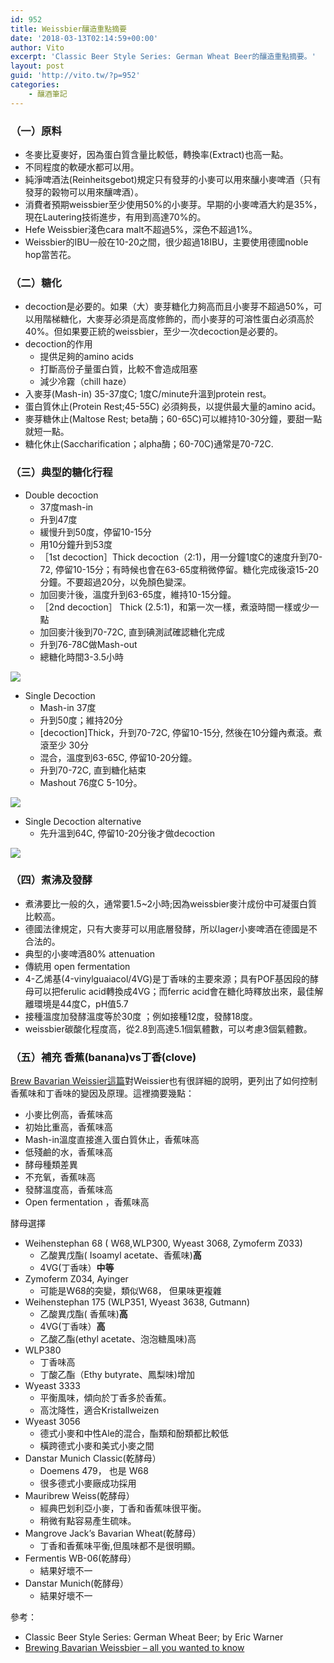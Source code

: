 ```yaml
---
id: 952
title: Weissbier釀造重點摘要
date: '2018-03-13T02:14:59+00:00'
author: Vito
excerpt: 'Classic Beer Style Series: German Wheat Beer的釀造重點摘要。'
layout: post
guid: 'http://vito.tw/?p=952'
categories:
    - 釀酒筆記
---
```


### （一）原料

- 冬麥比夏麥好，因為蛋白質含量比較低，轉換率(Extract)也高一點。
- 不同程度的軟硬水都可以用。
- 純淨啤酒法(Reinheitsgebot)規定只有發芽的小麥可以用來釀小麥啤酒（只有發芽的榖物可以用來釀啤酒）。
- 消費者預期weissbier至少使用50%的小麥芽。早期的小麥啤酒大約是35%，現在Lautering技術進步，有用到高達70%的。
- Hefe Weissbier淺色cara malt不超過5%，深色不超過1%。
- Weissbier的IBU一般在10-20之間，很少超過18IBU，主要使用德國noble hop當苦花。

### （二）糖化

- decoction是必要的。如果（大）麥芽糖化力夠高而且小麥芽不超過50%，可以用階梯糖化，大麥芽必須是高度修飾的，而小麥芽的可溶性蛋白必須高於40%。但如果要正統的weissbier，至少一次decoction是必要的。
- decoction的作用 
    - 提供足夠的amino acids
    - 打斷高份子量蛋白質，比較不會造成阻塞
    - 減少冷霧（chill haze）
- 入麥芽(Mash-in) 35-37度C; 1度C/minute升溫到protein rest。
- 蛋白質休止(Protein Rest;45-55C) 必須夠長，以提供最大量的amino acid。
- 麥芽糖休止(Maltose Rest; beta酶；60-65C)可以維持10-30分鐘，要甜一點就短一點。
- 糖化休止(Saccharification；alpha酶；60-70C)通常是70-72C.

### （三）典型的糖化行程

- Double decoction 
    - 37度mash-in
    - 升到47度
    - 緩慢升到50度，停留10-15分
    - 用10分鐘升到53度
    - ［1st decoction］Thick decoction（2:1)，用一分鐘1度C的速度升到70-72, 停留10-15分；有時候也會在63-65度稍微停留。糖化完成後滾15-20分鐘。不要超過20分，以免顏色變深。
    - 加回麥汁後，溫度升到63-65度，維持10-15分鐘。
    - ［2nd decoction］ Thick (2.5:1)，和第一次一樣，煮滾時間一樣或少一點
    - 加回麥汁後到70-72C, 直到碘測試確認糖化完成
    - 升到76-78C做Mash-out
    - 總糖化時間3-3.5小時


![](/wp-content/uploads/2018/03/double-decoction.jpg)
- Single Decoction 
    - Mash-in 37度
    - 升到50度；維持20分
    - \[decoction\]Thick，升到70-72C, 停留10-15分, 然後在10分鐘內煮滾。煮滾至少 30分
    - 混合，溫度到63-65C, 停留10-20分鐘。
    - 升到70-72C, 直到糖化結束
    - Mashout 76度C 5-10分。

![](/wp-content/uploads/2018/03/single-decoction.jpg)
- Single Decoction alternative 
    - 先升溫到64C, 停留10-20分後才做decoction

![](/wp-content/uploads/2018/03/sin-decoction-alternative.jpg)
### （四）煮沸及發酵

- 煮沸要比一般的久，通常要1.5~2小時;因為weissbier麥汁成份中可凝蛋白質比較高。
- 德國法律規定，只有大麥芽可以用底層發酵，所以lager小麥啤酒在德國是不合法的。
- 典型的小麥啤酒80% attenuation
- 傳統用 open fermentation
- 4-乙烯基(4-vinylguaiacol/4VG)是丁香味的主要來源；具有POF基因段的酵母可以把ferulic acid轉換成4VG；而ferric acid會在糖化時釋放出來，最佳解離環境是44度C，pH值5.7
- 接種溫度加發酵溫度等於30度 ；例如接種12度，發酵18度。
- weissbier碳酸化程度高，從2.8到高達5.1個氣體數，可以考慮3個氣體數。

### （五）補充 香蕉(banana)vs丁香(clove)

[Brew Bavarian Weissier這篇](https://braumagazin.de/article/brewing-bavarian-weissbier-all-you-ever-wanted-to-know/)對Weissier也有很詳細的說明，更列出了如何控制香蕉味和丁香味的變因及原理。這裡摘要幾點：

- 小麥比例高，香蕉味高
- 初始比重高，香蕉味高
- Mash-in溫度直接進入蛋白質休止，香蕉味高
- 低殘鹼的水，香蕉味高
- 酵母種類差異
- 不充氧，香蕉味高
- 發酵溫度高，香蕉味高
- Open fermentation ，香蕉味高

</div></div>酵母選擇

- Weihenstephan 68 ( W68,WLP300, Wyeast 3068, Zymoferm Z033)
    - 乙酸異戊酯( Isoamyl acetate、香蕉味)**高**
    - 4VG(丁香味）**中等**
- Zymoferm Z034, Ayinger
    - 可能是W68的突變，類似W68， 但果味更複雜
- Weihenstephan 175 (WLP351, Wyeast 3638, Gutmann)
    - 乙酸異戊酯( 香蕉味)**高**
    - 4VG(丁香味）**高**
    - 乙酸乙酯(ethyl acetate、泡泡糖風味)高
- WLP380
    - 丁香味高
    - 丁酸乙酯（Ethy butyrate、鳳梨味)增加
- Wyeast 3333
    - 平衡風味，傾向於丁香多於香蕉。
    - 高沈降性，適合Kristallweizen
- Wyeast 3056
    - 德式小麥和中性Ale的混合，酯類和酚類都比較低
    - 橫跨德式小麥和美式小麥之間
- Danstar Munich Classic(乾酵母）
    - Doemens 479， 也是 W68
    - 很多德式小麥廠成功採用
- Mauribrew Weiss(乾酵母）
    - 經典巴划利亞小麥，丁香和香蕉味很平衡。
    - 稍微有點容易產生硫味。
- Mangrove Jack’s Bavarian Wheat(乾酵母）
    - 丁香和香蕉味平衡,但風味都不是很明顯。
- Fermentis WB-06(乾酵母）
    - 結果好壞不一
- Danstar Munich(乾酵母）
    - 結果好壞不一

參考：

- Classic Beer Style Series: German Wheat Beer; by Eric Warner
- [Brewing Bavarian Weissbier – all you wanted to know](https://braumagazin.de/article/brewing-bavarian-weissbier-all-you-ever-wanted-to-know/)